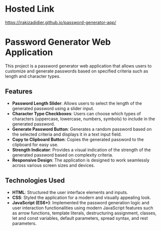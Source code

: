 # Hosted Link

https://irakizadidier.github.io/password-generator-app/

# Password Generator Web Application

This project is a password generator web application that allows users to customize and generate passwords based on specified criteria such as length and character types.

## Features

- **Password Length Slider**: Allows users to select the length of the generated password using a slider input.
- **Character Type Checkboxes**: Users can choose which types of characters (uppercase, lowercase, numbers, symbols) to include in the generated password.
- **Generate Password Button**: Generates a random password based on the selected criteria and displays it in a text input field.
- **Copy to Clipboard Button**: Copies the generated password to the clipboard for easy use.
- **Strength Indicator**: Provides a visual indication of the strength of the generated password based on complexity criteria.
- **Responsive Design**: The application is designed to work seamlessly across various screen sizes and devices.

## Technologies Used

- **HTML**: Structured the user interface elements and inputs.
- **CSS**: Styled the application for a modern and visually appealing look.
- **JavaScript (ES6+)**: Implemented the password generation logic and user interaction functionalities using modern JavaScript features such as arrow functions, template literals, destructuring assignment, classes, let and const variables, default parameters, spread syntax, and rest parameters.
